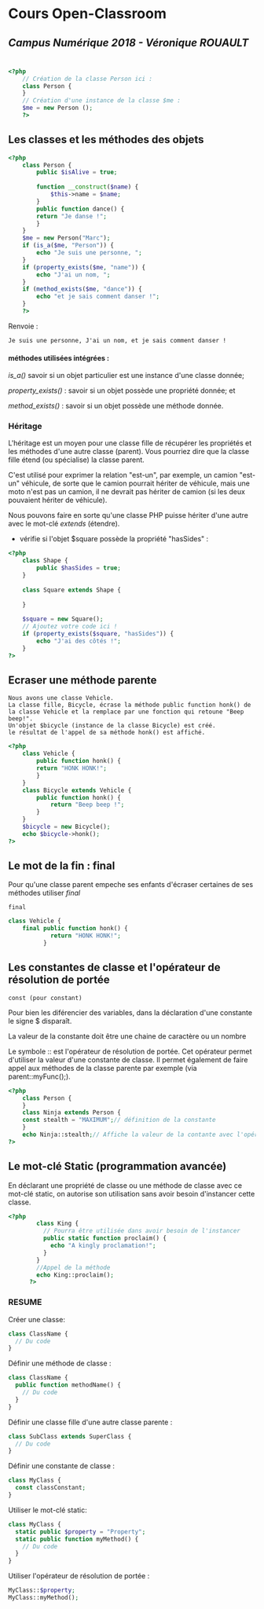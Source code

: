 # Cours Open-Classroom
## *Campus Numérique 2018 - Véronique ROUAULT*
#

```php
<?php
    // Création de la classe Person ici :
    class Person {
    }          
    // Création d'une instance de la classe $me :
    $me = new Person ();
    ?>
```
## Les classes et les méthodes des objets

```php
<?php
    class Person {
        public $isAlive = true;
        
        function __construct($name) {
            $this->name = $name;
        }
        public function dance() {
        return "Je danse !";
        }
    }
    $me = new Person("Marc");
    if (is_a($me, "Person")) {
        echo "Je suis une personne, ";
    }
    if (property_exists($me, "name")) {
        echo "J'ai un nom, ";
    }
    if (method_exists($me, "dance")) {
        echo "et je sais comment danser !";
    }
    ?>
```
Renvoie : 
```
Je suis une personne, J'ai un nom, et je sais comment danser ! 
```

#### méthodes utilisées intégrées : 

*is_a()* savoir si un objet particulier est une instance d'une classe donnée;

*property_exists()* : savoir si un objet possède une propriété donnée; et 

*method_exists()* : savoir si un objet possède une méthode donnée. 

### Héritage

L'héritage est un moyen pour une classe fille de récupérer les propriétés et les méthodes d'une autre classe (parent). Vous pourriez dire que la classe fille étend (ou spécialise) la classe parent.

C'est utilisé pour exprimer la relation "est-un", par exemple, un camion "est-un" véhicule, de sorte que le camion pourrait hériter de véhicule, mais une moto n'est pas un camion, il ne devrait pas hériter de camion (si les deux pouvaient hériter de véhicule).

Nous pouvons faire en sorte qu'une classe PHP puisse hériter d'une autre avec le mot-clé *extends* (étendre).

* vérifie si l'objet $square possède la propriété "hasSides" :

```php
<?php
    class Shape {
        public $hasSides = true;
    }
    
    class Square extends Shape {
    
    }
    
    $square = new Square();
    // Ajoutez votre code ici !
    if (property_exists($square, "hasSides")) {
        echo "J'ai des côtés !";
    }
?>
```

## Ecraser une méthode parente

    Nous avons une classe Vehicle.
    La classe fille, Bicycle, écrase la méthode public function honk() de la classe Vehicle et la remplace par une fonction qui retoune "Beep beep!".
    Un'objet $bicycle (instance de la classe Bicycle) est créé.
    le résultat de l'appel de sa méthode honk() est affiché. 
```php
<?php
    class Vehicle {
        public function honk() {
        return "HONK HONK!";
        }
    } 
    class Bicycle extends Vehicle {
        public function honk() {
            return "Beep beep !";
        }
    }        
    $bicycle = new Bicycle();
    echo $bicycle->honk();
?>
```
## Le mot de la fin : final
Pour qu'une classe parent empeche ses enfants d'écraser certaines de ses méthodes utiliser *final*

    final

```php
class Vehicle {
    final public function honk() {
            return "HONK HONK!";
          }
```

## Les constantes de classe et l'opérateur de résolution de portée

    const (pour constant)

Pour bien les diférencier des variables, dans la déclaration d'une constante le signe $ disparaît.

La valeur de la constante doit être une chaine de caractère ou un nombre

Le symbole :: est l'opérateur de résolution de portée. Cet opérateur permet d'utiliser la valeur d'une constante de classe.
Il permet également de faire appel aux méthodes de la classe parente par exemple (via parent::myFunc();). 

```php
<?php
    class Person {
    }
    class Ninja extends Person {
    const stealth = "MAXIMUM";// définition de la constante 
    }
    echo Ninja::stealth;// Affiche la valeur de la contante avec l'opérateur de résolution de portée
?>
```
## Le mot-clé Static (programmation avancée)

En déclarant une propriété de classe ou une méthode de classe avec ce mot-clé static, on autorise son utilisation sans avoir besoin d'instancer cette classe. 

```php
<?php
        class King {
          // Pourra être utilisée dans avoir besoin de l'instancer 
          public static function proclaim() {
            echo "A kingly proclamation!";
          }
        }
        //Appel de la méthode
        echo King::proclaim();
      ?>
```

### RESUME

Créer une classe:
```php
class ClassName {
  // Du code
}
```
Définir une méthode de classe :
```php
class ClassName {
  public function methodName() {
    // Du code
  }
}
```
Définir une classe fille d'une autre classe parente :
```php
class SubClass extends SuperClass {
  // Du code
}
```
Définir une constante de classe :
```php
class MyClass {
  const classConstant;
}
```
Utiliser le mot-clé static:
```php
class MyClass {
  static public $property = "Property";
  static public function myMethod() {
    // Du code
  }
}
```

Utiliser l'opérateur de résolution de portée :
```php
MyClass::$property;
MyClass::myMethod();
```


```php

```
